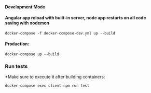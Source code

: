 
#### Development Mode 

#### Angular app reload with built-in server, node app restarts on all code saving with nodemon

```docker-compose -f docker-compose-dev.yml up --build```

#### Production:

```docker-compose up --build```

### Run tests

*Make sure to execute it after building containers:

```docker-compose exec client npm run test```


